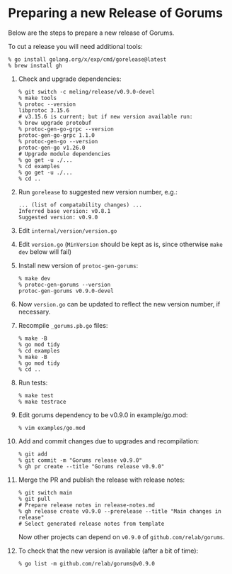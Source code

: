 # Preparing a new Release of Gorums

Below are the steps to prepare a new release of Gorums.

To cut a release you will need additional tools:

```shell
% go install golang.org/x/exp/cmd/gorelease@latest
% brew install gh
```

1. Check and upgrade dependencies:

   ```shell
   % git switch -c meling/release/v0.9.0-devel
   % make tools
   % protoc --version
   libprotoc 3.15.6
   # v3.15.6 is current; but if new version available run:
   % brew upgrade protobuf
   % protoc-gen-go-grpc --version
   protoc-gen-go-grpc 1.1.0
   % protoc-gen-go --version
   protoc-gen-go v1.26.0
   # Upgrade module dependencies
   % go get -u ./...
   % cd examples
   % go get -u ./...
   % cd ..
   ```

2. Run `gorelease` to suggested new version number, e.g.:

   ```text
   ... (list of compatability changes) ...
   Inferred base version: v0.8.1
   Suggested version: v0.9.0
   ```

3. Edit `internal/version/version.go`

4. Edit `version.go` (`MinVersion` should be kept as is, since otherwise `make dev` below will fail)

5. Install new version of `protoc-gen-gorums`:

   ```shell
   % make dev
   % protoc-gen-gorums --version
   protoc-gen-gorums v0.9.0-devel
   ```

6. Now `version.go` can be updated to reflect the new version number, if necessary.

7. Recompile `_gorums.pb.go` files:

   ```shell
   % make -B
   % go mod tidy
   % cd examples
   % make -B
   % go mod tidy
   % cd ..
   ```

8. Run tests:

   ```shell
   % make test
   % make testrace
   ```

9. Edit gorums dependency to be v0.9.0 in example/go.mod:

   ```shell
   % vim examples/go.mod
   ```

10. Add and commit changes due to upgrades and recompilation:

    ```shell
    % git add
    % git commit -m "Gorums release v0.9.0"
    % gh pr create --title "Gorums release v0.9.0"
    ```

11. Merge the PR and publish the release with release notes:

    ```shell
    % git switch main
    % git pull
    # Prepare release notes in release-notes.md
    % gh release create v0.9.0 --prerelease --title "Main changes in release"
    # Select generated release notes from template
    ```

    Now other projects can depend on `v0.9.0` of `github.com/relab/gorums`.

12. To check that the new version is available (after a bit of time):

    ```shell
    % go list -m github.com/relab/gorums@v0.9.0
    ```
